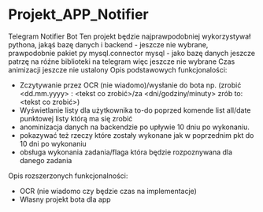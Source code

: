 # Projekt_APP_Notifier
Telegram Notifier Bot
Ten projekt będzie najprawpodobniej wykorzystywał pythona, jakąś bazę danych i backend - jeszcze nie wybrane, prawpodobnie pakiet
py mysql.connector
mysql - jako bazę danych
jeszcze patrzę na róźne biblioteki na telegram więc jeszcze nie wybrane 
Czas animizacji jeszcze nie ustalony
Opis podstawowych funkcjonalości:
- Zczytywanie przez OCR (nie wiadomo)/wysłanie do bota np. (zrobić <dd.mm.yyyy> <godzina>:<minuta> <tekst co zrobić>/za <dni/godziny/minuty> zrób to: <tekst co zrobić>)
- Wyświetlanie listy dla użytkownika to-do poprzed komende list all/date punktowej listy którą ma się zrobić
- anominizacja danych na backendzie po upływie 10 dniu po wykonaniu.
- pokazywać też rzeczy które zostały wykonane jak w poprzednim pkt do 10 dni po wykonaniu
- obsługa wykonania zadania/flaga która będzie rozpoznywana dla danego zadania
  
Opis rozszerzonych funkcjonalności:
- OCR (nie wiadomo czy będzie czas na implementacje)
- Własny projekt bota dla app
